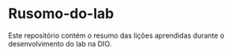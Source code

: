 # Rusomo-do-lab
Este repositório contém o resumo das lições aprendidas durante o desenvolvimento do lab na DIO.

